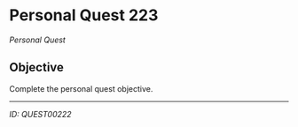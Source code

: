 # Personal Quest 223

*Personal Quest*

## Objective
Complete the personal quest objective.

---
*ID: QUEST00222*